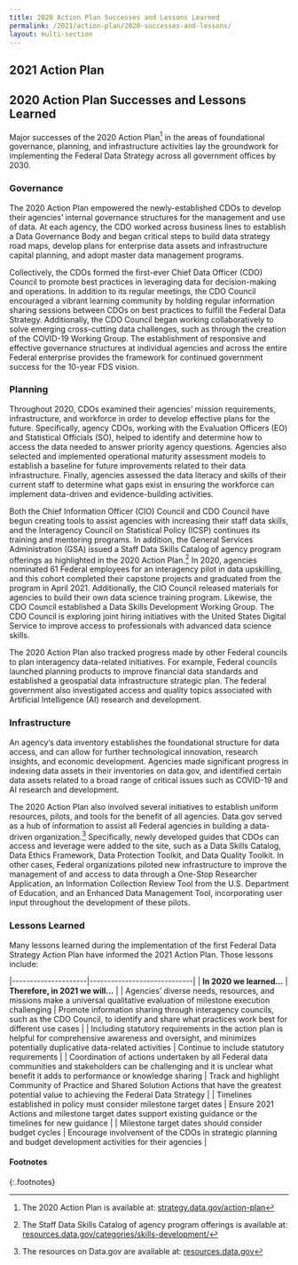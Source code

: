 ```yaml
---
title: 2020 Action Plan Successes and Lessons Learned
permalink: /2021/action-plan/2020-successes-and-lessons/
layout: multi-section
---
```


<section class="usa-section">
<div class="usa-grid" markdown="1">


# 2021 Action Plan

## 2020 Action Plan Successes and Lessons Learned

Major successes of the 2020 Action Plan[^1] in the areas of foundational governance, planning, and infrastructure activities lay the groundwork for implementing the Federal Data Strategy across all government offices by 2030. 

### Governance

The 2020 Action Plan empowered the newly-established CDOs to develop their agencies’ internal governance structures for the management and use of data. At each agency, the CDO worked across business lines to establish a Data Governance Body and began critical steps to build data strategy road maps, develop plans for enterprise data assets and infrastructure capital planning, and adopt master data management programs.

Collectively, the CDOs formed the first-ever Chief Data Officer (CDO) Council to promote best practices in leveraging data for decision-making and operations. In addition to its regular meetings, the CDO Council encouraged a vibrant learning community by holding regular information sharing sessions between CDOs on best practices to fulfill the Federal Data Strategy. Additionally, the CDO Council began working collaboratively to solve emerging cross-cutting data challenges, such as through the creation of the COVID-19 Working Group. The establishment of responsive and effective governance structures at individual agencies and across the entire Federal enterprise provides the framework for continued government success for the 10-year FDS vision. 

### Planning

Throughout 2020, CDOs examined their agencies’ mission requirements, infrastructure, and workforce in order to develop effective plans for the future. Specifically, agency CDOs, working with the Evaluation Officers (EO) and Statistical Officials (SO), helped to identify and determine how to access the data needed to answer priority agency questions. Agencies also selected and implemented operational maturity assessment models to establish a baseline for future improvements related to their data infrastructure. Finally, agencies assessed the data literacy and skills of their current staff to determine what gaps exist in ensuring the workforce can implement data-driven and evidence-building activities.

Both the Chief Information Officer (CIO) Council and CDO Council have begun creating tools to assist agencies with increasing their staff data skills, and the Interagency Council on Statistical Policy (ICSP) continues its training and mentoring programs. In addition, the General Services Administration (GSA) issued a Staff Data Skills Catalog of agency program offerings as highlighted in the 2020 Action Plan.[^2] In 2020, agencies nominated 61 Federal employees for an interagency pilot in data upskilling, and this cohort completed their capstone projects and graduated from the program in April 2021. Additionally, the CIO Council released materials for agencies to build their own data science training program. Likewise, the CDO Council established a Data Skills Development Working Group. The CDO Council is exploring joint hiring initiatives with the United States Digital Service to improve access to professionals with advanced data science skills.

The 2020 Action Plan also tracked progress made by other Federal councils to plan interagency data-related initiatives. For example, Federal councils launched planning products to improve financial data standards and established a geospatial data infrastructure strategic plan. The federal government also investigated access and quality topics associated with Artificial Intelligence (AI) research and development.

### Infrastructure 

An agency’s data inventory establishes the foundational structure for data access, and can allow for further technological innovation, research insights, and economic development. Agencies made significant progress in indexing data assets in their inventories on data.gov, and identified certain data assets related to a broad range of critical issues such as COVID-19 and AI research and development.

The 2020 Action Plan also involved several initiatives to establish uniform resources, pilots, and tools for the benefit of all agencies. Data.gov served as a hub of information to assist all Federal agencies in building a data-driven organization.[^3] Specifically, newly developed guides that CDOs can access and leverage were added to the site, such as a Data Skills Catalog, Data Ethics Framework, Data Protection Toolkit, and Data Quality Toolkit. In other cases, Federal organizations piloted new infrastructure to improve the management of and access to data through a One-Stop Researcher Application, an Information Collection Review Tool from the U.S. Department of Education, and an Enhanced Data Management Tool, incorporating user input throughout the development of these pilots.

### Lessons Learned

Many lessons learned during the implementation of the first Federal Data Strategy Action Plan have informed the 2021 Action Plan. Those lessons include:

|---------------------|-----------------------------|
| **In 2020 we learned…** |	**Therefore, in 2021 we will…** |
| Agencies’ diverse needs, resources, and missions make a universal qualitative evaluation of milestone execution challenging |	Promote information sharing through interagency councils, such as the CDO Council, to identify and share what practices work best for different use cases |
| Including statutory requirements in the action plan is helpful for comprehensive awareness and oversight, and minimizes potentially duplicative data-related activities	| Continue to include statutory requirements |
| Coordination of actions undertaken by all Federal data communities and stakeholders can be challenging and it is unclear what benefit it adds to performance or knowledge sharing	| Track and highlight Community of Practice and Shared Solution Actions that have the greatest potential value to achieving the Federal Data Strategy | 
| Timelines established in policy must consider milestone target dates |	Ensure 2021 Actions and milestone target dates support existing guidance or the timelines for new guidance |
| Milestone target dates should consider budget cycles |	Encourage involvement of the CDOs in strategic planning and budget development activities for their agencies |

#### Footnotes
{:.footnotes}
[^1]: The 2020 Action Plan is available at: [strategy.data.gov/action-plan](https://strategy.data.gov/action-plan/)
[^2]: The Staff Data Skills Catalog of agency program offerings is available at: [resources.data.gov/categories/skills-development/](https://resources.data.gov/categories/skills-development/)
[^3]: The resources on Data.gov are available at: [resources.data.gov](https://resources.data.gov/)

</div>
</section>

